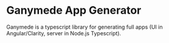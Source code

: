 # Ganymede App Generator

Ganymede is a typescript library for generating full apps (UI in Angular/Clarity, server in Node.js Typescript).
